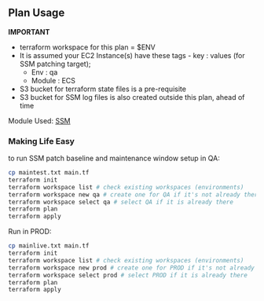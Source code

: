 ## Plan Usage

<b>IMPORTANT</b>
* terraform workspace for this plan = $ENV
* It is assumed your EC2 Instance(s) have these tags - key : values (for SSM patching target);
    * Env : qa
    * Module : ECS
* S3 bucket for terraform state files is a pre-requisite
* S3 bucket for SSM log files is also created outside this plan, ahead of time

Module Used: <a href="https://github.com/pgreene/AWS-Tutorials/tree/master/automation/terraform/modules/ssm">SSM</a>

### Making Life Easy
to run SSM patch baseline and maintenance window setup in QA:
```bash
cp maintest.txt main.tf
terraform init
terraform workspace list # check existing workspaces (environments)
terraform workspace new qa # create one for QA if it's not already there
terraform workspace select qa # select QA if it is already there
terraform plan
terraform apply
```

Run in PROD:
```bash
cp mainlive.txt main.tf
terraform init
terraform workspace list # check existing workspaces (environments)
terraform workspace new prod # create one for PROD if it's not already there
terraform workspace select prod # select PROD if it is already there
terraform plan
terraform apply
```
